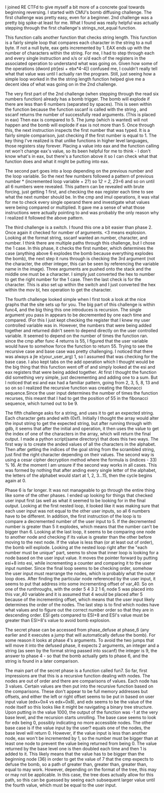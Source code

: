 
I joined RE CTFd to give myself a bit more of a concrete goal towards beginning reversing. I started with CMU's bomb diffusing challenge. The first challenge was pretty easy, even for a beginner. 2nd challenge was a pretty big spike-at least for me. What I found was really helpful was actually stepping through the first challenge's strings_not_equal function.</br>


This function calls another function that checks string length. This function is a fairly simple loop that compares each character in the string to a null byte. If not a null byte, eax gets incremented by 1. EAX ends up with the number of characters within the string. For me, I had to step through each and every single instruction and x/s or x/d each of the registers in the associated operation to understand what was going on. Given how some of the operations (dword ptr[esi + ebx*4-4]) confused me, I couldn't really tell what that value was until I actually ran the program. Still, just seeing how a simple loop worked in the the string length function helped give me a decent idea of what was going on in the 2nd challenge.</br>


The very first part of the 2nd challenge (when stepping through the read six numbers function) already has a bomb trigger. The bomb will explode if there are less than 6 numbers (separated by spaces).  This is seen within the function because the function sscanf is called with the string , and sscanf returns the number of successfully read arguments. (This is placed in eax) Then eax is compared to 5. The jump (which is wanted) will not happen and the bomb will explode if eax is not more than 5. Once through this, the next instruction inspects the first number that was typed. It is a fairly simple comparison, just checking if the first number is equal to 1. The key thing I've realized is that unlike functions in higher level languages, those registers stay forever. Placing a value into eax and the function calling ret won't change eax's value, so its been helpful for me to think - I don't know what's in eax, but there's a function above it so I can check what that function does and what it might be putting into eax.</br>


The second part goes into a loop depending on the previous number and the loop variable. So the next few numbers followed a pattern of previous number * (incremented loop variable + 2?) so 1*2 = 2, 2*3=6 and so on until all 6 numbers were revealed. This pattern can be revealed with brute forcing, just getting 1 first, and checking the eax register each time to see what the next number should be. In the cmp and imul operations, it was vital for me to check every single operand there and investigate what values were being compared or multiplied. It gave me a sense of what those instructions were actually pointing to and was probably the only reason why I realized it followed the above pattern.</br>


The third challenge is a switch. I found this one a bit easier than phase 2. Once again it checked for number of arguments. <3 means explosion. Looking at the format string, sscanf wanted an number, character, and number. I think there are multiple paths through this challenge, but I chose the 1 case. In this phase, it checks the first number, which determines the case (anything above 6 explodes the bomb because everything explodes the bomb), the next step it runs through is checking the 3rd argument (not the character, the other integer, this can be seen by referencing the variable name in the image). Three arguments are pushed onto the stack and the middle one must be a character. I simply just converted the hex to number to get the right number for the 1 case. Then the last check is for the character. This is also set up within the switch and I just converted the hex within the mov bl, hex operation to get the character.</br>


The fourth challenge looked simple when I first took a look at the nice graphs that the site sets up for you. The big part of this challenge is within func4, and the big thing this one introduces is recursion. The single argument you pass in appears to be decremented by one each time and compared. (For this I just kept checking the register that I knew my user controlled variable was in. However, the numbers that were being added together and returned didn't seem to depend directly on the user controlled variable. It seemed to depend on the number of times the function ran. since the cmp after func 4 returns is 55, I figured that the user variable would have to somehow force the function to return 55. Trying to see the recursive case and base case was pretty challenging. I noticed that there was always a jle x(your_user_arg) 1, so I assumed that was checking for the base case. I also kept tabs on the add operation which I thought would be the big thing that this function went off of and simply looked at the esi and eax registers that were being added together. At first I thought the function did something very simple, just decrementing and adding one to a sum. But I noticed that esi and eax had a familiar pattern, going from 2, 3, 5, 8, 13 and so on so I realized the recursive function was creating the fibonacci sequence.Since the user input determines the number of times the function recurses, this meant that I had to get the position of 55 in the fibonacci sequence, which turned out to be 9.</br>


The fifth challenge asks for a string, and uses it to get an expected string. Each character gets anded with (0xf). Initially I thought the array would alter the input string to get the expected string, but after running through with gdb, it seems that after the initial and operation, it then uses the value to get the index of one of the characters in the array, which will return the final output. I made a python script(same directory) that does this two ways. The first way is to create the anded values of all the characters in the alphabet. 
Then after getting the indices of the goal string from the scrambled string, just find the right character depending on their values. The second way is using a cesar cipher decryption method where the formula is (indices - 33) % 16. At the moment I am unsure if the second way works in all cases. This was formed by nothing that after anding every single letter of the alphabet, the letters of the alphabet would start at 1, 2, 3...15, then the cycle begins again at 0. </br>

Phase 6 is far longer. It was not manageable to go through the entire thing like some of the other phases. I ended up looking for things that checked user input first (as well as what it seemed to be looking for in the final output. Looking at the first nested loop, it looked like it was making sure that each user input was not equal to the other user inputs, so all 6 numbers have to be different. In addition, the first instruction of the loop is to compare a decremented number of the user input to 5. If the decremented number is greater than 5 it explodes, which means that the number can't be bigger than 6. Looking at the last loop, it seems to be comparing one node to another node and checking if its value is greater than the other before moving to the next node. If the value is less than (or at least out of order), the bomb will explode. Looking at the nested loop right after the "each number must be unique" part, seems to show that inner loop is looking for a node based on the user input value. It moves the pointer forward by putting esi+8 into esi, while incrementing a counter and comparing it to the user input number. Since the final loop seems to be checking order, somehow the user input must rearrange the nodes, which is probably what the outer loop does. After finding the particular node referenced by the user input, it seems to put that address into some incrementing offset of var_40. So on one of the runthroughs, with the order 5 4 3 2 1 6, node 5 was placed into this var_40 variable and it is assumed that 4 would be placed after 5 because of the incrementing offset, which means that the user input likely determines the order of the nodes. The last step is to find which nodes have what values and to figure out the correct number order so that they are in descending order. ESI gets compared to ESI+8 and ESI's value must be greater than ESI+8's value to avoid bomb explosion. </br>

The secret phase can be accessed from phase_defuse at phase_6 (any earlier and it executes a jump that will automatically defuse the bomb). For some reason it looks at phase 4's arguments. To avoid the two jumps that will move it into the defused phase, it expects 2 arguments, an integer and a string (as seen by the format string passed into sscanf) the integer is 9, the answer to phase 4 - so that the bomb actually gets to phase 6, and the string is found in a later comparison. </br>

The main part of the secret phase is a function called fun7. So far, first impressions are that this is a recursive function dealing with nodes. The nodes are out of order and there are comparisons of values. Each node has 3 values. Certain values are then put into the recursive function based on the comparisons. These don't appear to be full memory addresses but offsets, and either the left or right offset seems to be put in based on user input value (edx+0x4 vs edx+0x8), and edx seems to be the value of the node itself so this looks like it might be navigating a binary tree structure. Upon putting in the value 1000, the output of the function was -1 at the very base level, and the recursion starts unrolling. The base case seems to look for edx being 0, possibly indicating no more accessible nodes. The other base case is if the value input by the user? equals one of the nodes, the base level will return 0. However, if the value input is less than another node, eax won't be incremented by 1, so the number must be bigger than at least one node to prevent the value being returned from being 0. The value returned by the base level one is then doubled each time and then 1 is added to it. This likely means that the value has to be bigger than the beginning node (36) in order to get the value of 7 that the cmp expects to defuse the bomb, so a path of greater than, greater than, greater than, equal to may work. However, depending on the format of the tree, this may or may not be applicable. In this case, the tree does actually allow for this path, so this can be guessed by seeing each subsequent larger value until the fourth value, which must be equal to the user input. 
